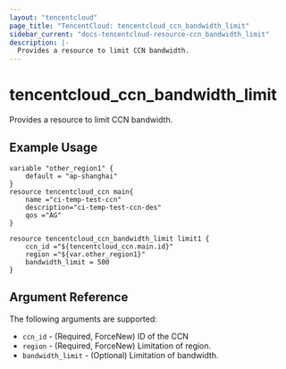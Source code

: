 ```yaml
---
layout: "tencentcloud"
page_title: "TencentCloud: tencentcloud_ccn_bandwidth_limit"
sidebar_current: "docs-tencentcloud-resource-ccn_bandwidth_limit"
description: |-
  Provides a resource to limit CCN bandwidth.
---
```


# tencentcloud_ccn_bandwidth_limit

Provides a resource to limit CCN bandwidth.

## Example Usage

```hcl
variable "other_region1" {
    default = "ap-shanghai"
}
resource tencentcloud_ccn main{
	name ="ci-temp-test-ccn"
	description="ci-temp-test-ccn-des"
	qos ="AG"
}

resource tencentcloud_ccn_bandwidth_limit limit1 {
	ccn_id ="${tencentcloud_ccn.main.id}"
	region ="${var.other_region1}"
	bandwidth_limit = 500
}
```

## Argument Reference

The following arguments are supported:

* `ccn_id` - (Required, ForceNew) ID of the CCN
* `region` - (Required, ForceNew) Limitation of region.
* `bandwidth_limit` - (Optional) Limitation of bandwidth.


